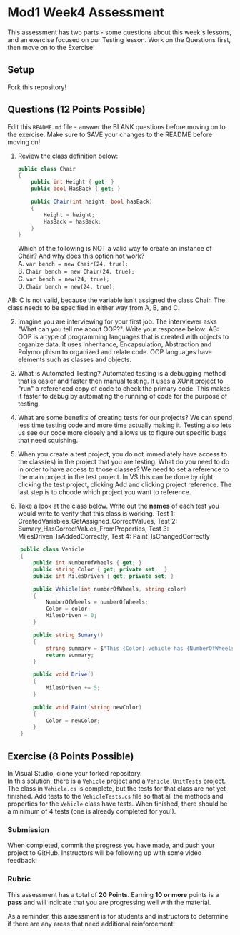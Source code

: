 # Mod1 Week4 Assessment
This assessment has two parts - some questions about this week's lessons, and an exercise focused on our Testing lesson. Work on the Questions first, then move on to the Exercise!

## Setup

Fork this repository!

## Questions (12 Points Possible)
Edit this `README.md` file - answer the BLANK questions before moving on to the exercise.  Make sure to SAVE your changes to the README before moving on!

1. Review the class definition below:
    ```c#
    public class Chair
    {
        public int Height { get; }
        public bool HasBack { get; }

        public Chair(int height, bool hasBack)
        {
            Height = height;
            HasBack = hasBack;
        }
    }
    ```
    Which of the following is NOT a valid way to create an instance of Chair? And why does this option not work?  
    A. `var bench = new Chair(24, true);`  
    B. `Chair bench = new Chair(24, true);`  
    C. `var bench = new(24, true);`  
    D. `Chair bench = new(24, true);`  
    
  AB:  C is not valid, because the variable isn't assigned the class Chair. The class needs to be specified in either way from A, B, and C.
    
2. Imagine you are interviewing for your first job.  The interviewer asks "What can you tell me about OOP?".  Write your response below:
AB: OOP is a type of programming languages that is created with objects to organize data. It uses Inheritance, Encapsulation, Abstraction and Polymorphism to organized and relate code. OOP languages have elements such as classes and objects.

3. What is Automated Testing?
Automated testing is a debugging method that is easier and faster then manual testing. It uses a XUnit project to "run" a referenced copy of code to check the primary code. This makes it faster to debug by automating the running of code for the purpose of testing.

4. What are some benefits of creating tests for our projects?
We can spend less time testing code and more time actually making it. Testing also lets us see our code more closely and allows us to figure out specific bugs that need squishing.

5. When you create a test project, you do not immediately have access to the class(es) in the project that you are testing.  What do you need to do in order to have access to those classes?
We need to set a reference to the main project in the test project. In VS this can be done by right clicking the test project, clicking Add and clicking project reference. The last step is to choode which project you want to reference.

6. Take a look at the class below.  Write out the **names** of each test you would write to verify that this class is working.
Test 1: CreatedVariables_GetAssigned_CorrectValues, Test 2: Sumary_HasCorrectValues_FromProperties, Test 3: MilesDriven_IsAddedCorrectly, 
Test 4: Paint_IsChangedCorrectly


```c#
    public class Vehicle
    {
        public int NumberOfWheels { get; }
        public string Color { get; private set;  }
        public int MilesDriven { get; private set; }

        public Vehicle(int numberOfWheels, string color)
        {
            NumberOfWheels = numberOfWheels;
            Color = color;
            MilesDriven = 0;
        }

        public string Sumary()
        {
            string summary = $"This {Color} vehicle has {NumberOfWheels} wheels, and has driven {MilesDriven} miles.";
            return summary;
        }

        public void Drive()
        {
            MilesDriven += 5;
        }

        public void Paint(string newColor)
        {
            Color = newColor;
        }
    }
```



## Exercise (8 Points Possible)
In Visual Studio, clone your forked repository.  
In this solution, there is a `Vehicle` project and a `Vehicle.UnitTests` project.  The class in `Vehicle.cs` is complete, but the tests for that class are not yet finished.  Add tests to the `VehicleTests.cs` file so that all the methods and properties for the `Vehicle` class have tests.  When finished, there should be a minimum of 4 tests (one is already completed for you!).

### Submission

When completed, commit the progress you have made, and push your project to GitHub.  Instructors will be following up with some video feedback!

### Rubric

This assessment has a total of **20 Points**.  Earning **10 or more** points is a **pass** and will indicate that you are progressing well with the material.

As a reminder, this assessment is for students and instructors to determine if there are any areas that need additional reinforcement!
